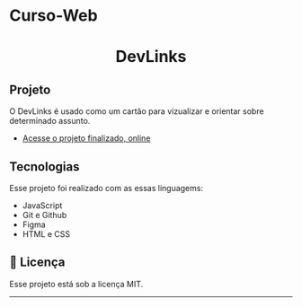# Curso-Web

<h1 align="center"> DevLinks </h1>

##  Projeto

O DevLinks é usado  como um cartão para vizualizar e orientar sobre  determinado assunto.

- [Acesse o projeto finalizado, online](https://github.com/Caetano-Turra/Curso-Web-Caetano)

##  Tecnologias

Esse projeto foi realizado com as essas  linguagems:


- JavaScript
- Git e Github
- Figma
- HTML e CSS

## :memo: Licença

Esse projeto está sob a licença MIT.

---

